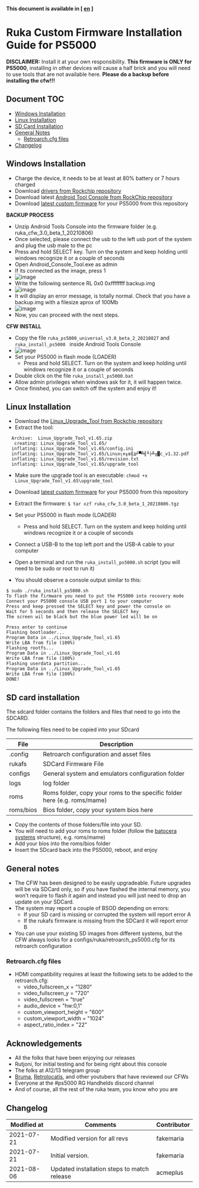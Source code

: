 **This document is available in [ [en](install_ps5000.md) ]**

# Ruka Custom Firmware Installation Guide for PS5000

**DISCLAIMER:**
Install it at your own responsibility. **This firmware is ONLY for PS5000**, installing in other devices will cause a half brick and you will need to use tools that are not available here.
**Please do a backup before installing the cfw!!!**

## Document TOC

* [Windows Installation](#windows-installation)
* [Linux Installation](#linux-installation)
* [SD Card Installation](#sd-card-installation)
* [General Notes](#general-notes)
  - [Retroarch.cfg files](#retroarchcfg-files)
* [Changelog](#changelog)

## Windows Installation

* Charge the device, it needs to be at least at 80% battery or 7 hours charged
* Download [drivers from Rockchip repository](https://github.com/rockchip-linux/tools/raw/master/windows/DriverAssitant_v5.11.zip)
* Download latest [Android Tool Console from RockChip repository](https://github.com/rockchip-linux/tools/blob/master/windows/AndroidTool_Console_v2.4.zip)
* Download [latest custom firmware](https://github.com/Ruka-CFW/rk3128-cfw/releases/tag/v3.0_beta_1) for your PS5000 from this repository 
  
**BACKUP PROCESS**
* Unzip Android Tools Console into the firmware folder (e.g. ruka_cfw_3.0_beta_1_20210806)
* Once selected, please connect the usb to the left usb port of the system and plug the usb male to the pc
* Press and hold SELECT key. Turn on the system and keep holding until windows recognize it or a couple of seconds
* Open Android_Console_Tool.exe as admin
* If its connected as the image, press 1 
* ![image](https://user-images.githubusercontent.com/67930710/122982066-b92b9e80-d39a-11eb-954d-5a37ca561dd7.png)
* Write the following sentence RL 0x0 0xffffffff backup.img 
* ![image](https://user-images.githubusercontent.com/67930710/122982706-7ae2af00-d39b-11eb-9898-4276a9ad0fd9.png)
* It will display an error message, is totally normal. Check that you have a backup.img with a filesize aprox of 100Mb 
* ![image](https://user-images.githubusercontent.com/67930710/122982826-a1084f00-d39b-11eb-829e-717bf4b5fb02.png)
* Now, you can proceed with the next steps. 

**CFW INSTALL**

* Copy the file ```ruka_ps5000_universal_v3.0_beta_2_20210827``` and ```ruka_install_ps5000 ``` inside Android Tools Console
* ![image](https://user-images.githubusercontent.com/67930710/131519478-583b6e5f-650d-473a-844c-374d4b075a0e.png)
* Set your PS5000 in flash mode (LOADER)
  * Press and hold SELECT. Turn on the system and keep holding until windows recognize it or a couple of seconds
* Double click on the file ```ruka_install_ps5000.bat```  
* Allow admin privileges when windows ask for it, it will happen twice.
* Once finished, you can switch off the system and enjoy it!

## Linux Installation

* Download the [Linux_Upgrade_Tool from Rockchip repository](https://github.com/rockchip-linux/tools/raw/master/linux/Linux_Upgrade_Tool/Linux_Upgrade_Tool_v1.65.zip)
* Extract the tool: 
```$ unzip Linux_Upgrade_Tool_v1.65.zip
  Archive:  Linux_Upgrade_Tool_v1.65.zip
   creating: Linux_Upgrade_Tool_v1.65/
  inflating: Linux_Upgrade_Tool_v1.65/config.ini  
  inflating: Linux_Upgrade_Tool_v1.65/Linux┐к╖в╣д╛▀╩╣╙├╩╓▓с_v1.32.pdf  
  inflating: Linux_Upgrade_Tool_v1.65/revision.txt  
  inflating: Linux_Upgrade_Tool_v1.65/upgrade_tool 
```
* Make sure the upgrade tool is an executable: ```chmod +x Linux_Upgrade_Tool_v1.65\upgrade_tool```
* Download [latest custom firmware](https://github.com/Ruka-CFW/rk3128-cfw/releases/tag/v3.0_beta_1) for your PS5000 from this repository
    
 * Extract the firmware: ```$ tar xzf ruka_cfw_3.0_beta_1_20210806.tgz```

* Set your PS5000 in flash mode (LOADER)
  * Press and hold SELECT. Turn on the system and keep holding until windows recognize it or a couple of seconds
* Connect a USB-B to the top left port and the USB-A cable to your computer
* Open a terminal and run the ```ruka_install_ps5000.sh``` script (you will need to be sudo or root to run it) 
* You should observe a console output similar to this:
 ```
 $ sudo ./ruka_install_ps5000.sh
To flash the firmware you need to put the PS5000 into recovery mode
Connect your PS5000 console USB port 1 to your computer
Press and keep pressed the SELECT key and power the console on
Wait for 5 seconds and then release the SELECT key
The screen wil be black but the blue power led will be on

Press enter to continue
Flashing bootloader...
Program Data in ../Linux_Upgrade_Tool_v1.65
Write LBA from file (100%)
Flashing rootfs...
Program Data in ../Linux_Upgrade_Tool_v1.65
Write LBA from file (100%)
Flashing userdata partition...
Program Data in ../Linux_Upgrade_Tool_v1.65
Write LBA from file (100%)
DONE!
```

## SD card installation

The sdcard folder contains the folders and files that need to go into the SDCARD.

The following files need to be copied into your SDcard

| File | Description |
| ---- | ----------- |
| .config | Retroarch configuration and asset files |
| rukafs | SDCard Firmware File  |
| configs | General system and emulators configuration folder |
| logs | log folder |
| roms | Roms folder, copy your roms to the specific folder here (e.g. roms/mame) |
| roms/bios | Bios folder, copy your system bios here |

* Copy the contents of those folders/file into your SD.
* You will need to add your roms to roms folder (follow the [batocera systems](https://wiki.batocera.org/systems) structure), e.g. roms/mame)
* Add your bios into the roms/bios folder
* Insert the SDcard back into the PS5000, reboot, and enjoy

## General notes

* The CFW has been designed to be easily upgradeable. Future upgrades will be via SDCard only, so if you have flashed the internal memory, you won't require to flash it again and instead you will just need to drop an update on your SDCard. 
* The system may report a couple of BSOD depending on errors:
  * If your SD card is missing or corrupted the system will report error A
  * If the rukafs firmware is missing from the SDCard it will report error B
* You can use your existing SD images from different systems, but the CFW always looks for a configs/ruka/retroarch_ps5000.cfg for its retroarch configuration

### Retroarch.cfg files

* HDMI compatibility requires at least the following sets to be added to the retroarch.cfg:
  * video_fullscreen_x = "1280"
  * video_fullscreen_y = "720"
  * video_fullscreen = "true"
  * audio_device = "hw:0,1"
  * custom_viewport_height = "600"
  * custom_viewport_width = "1024"
  * aspect_ratio_index = "22"

## Acknowledgements

* All the folks that have been enjoying our releases
* Rutjoni, for initial testing and for being right about this console
* The folks at A12/13 telegram group
* [Bruma](https://www.youtube.com/channel/UCrdNisYjDd7qI1Zv2ZLwBrQ), [Retrolocatis](https://www.youtube.com/watch?v=a9pKh0gti3s&t=3597s), and other youtubers that have reviewed our CFWs
* Everyone at the #ps5000 RG Handhelds discord channel
* And of course, all the rest of the ruka team, you know who you are

## Changelog

| Modified at | Comments |Contributor |
| ----------- | -------- | ---------- |
| 2021-07-21  | Modified version for all revs | fakemaria |
| 2021-07-21  | Initial version. | fakemaria |
| 2021-08-06  | Updated installation steps to match release | acmeplus |

